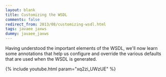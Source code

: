```yaml
---           
layout: blank
title: Customizing the WSDL
comments: false
redirect_from: 2013/08/customizing-wsdl.html
tags: javaee jaxws
dummy: javaee_jaxws
---
```


Having understood the important elements of the WSDL, we'll now learn some annotations that help us configure and override the various defaults that are used when the WSDL is generated. 

{% include youtube.html param="xq2zi_UWzUE" %}